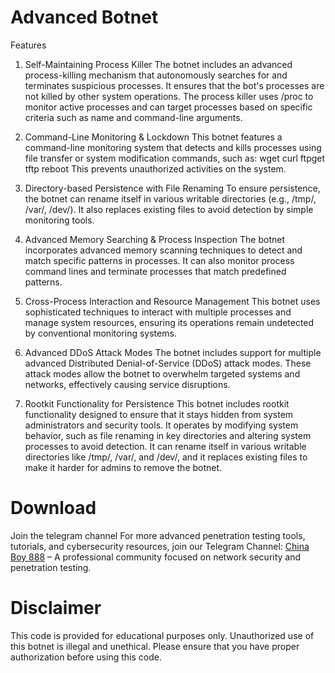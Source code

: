 # Advanced Botnet
Features
1. Self-Maintaining Process Killer
The botnet includes an advanced process-killing mechanism that autonomously searches for and terminates suspicious processes. It ensures that the bot's processes are not killed by other system operations. The process killer uses /proc to monitor active processes and can target processes based on specific criteria such as name and command-line arguments.

2. Command-Line Monitoring & Lockdown
This botnet features a command-line monitoring system that detects and kills processes using file transfer or system modification commands, such as:
wget
curl
ftpget
tftp
reboot
This prevents unauthorized activities on the system.

3. Directory-based Persistence with File Renaming
To ensure persistence, the botnet can rename itself in various writable directories (e.g., /tmp/, /var/, /dev/). It also replaces existing files to avoid detection by simple monitoring tools.

4. Advanced Memory Searching & Process Inspection
The botnet incorporates advanced memory scanning techniques to detect and match specific patterns in processes. It can also monitor process command lines and terminate processes that match predefined patterns.

5. Cross-Process Interaction and Resource Management
This botnet uses sophisticated techniques to interact with multiple processes and manage system resources, ensuring its operations remain undetected by conventional monitoring systems.

6. Advanced DDoS Attack Modes
The botnet includes support for multiple advanced Distributed Denial-of-Service (DDoS) attack modes. These attack modes allow the botnet to overwhelm targeted systems and networks, effectively causing service disruptions.

7. Rootkit Functionality for Persistence
This botnet includes rootkit functionality designed to ensure that it stays hidden from system administrators and security tools. It operates by modifying system behavior, such as file renaming in key directories and altering system processes to avoid detection. It can rename itself in various writable directories like /tmp/, /var/, and /dev/, and it replaces existing files to make it harder for admins to remove the botnet.

# Download
Join the telegram channel
For more advanced penetration testing tools, tutorials, and cybersecurity resources, join our Telegram Channel:
[China Boy 888](https://t.me/china_boy_888) – A professional community focused on network security and penetration testing.

# Disclaimer
This code is provided for educational purposes only. Unauthorized use of this botnet is illegal and unethical. Please ensure that you have proper authorization before using this code.
